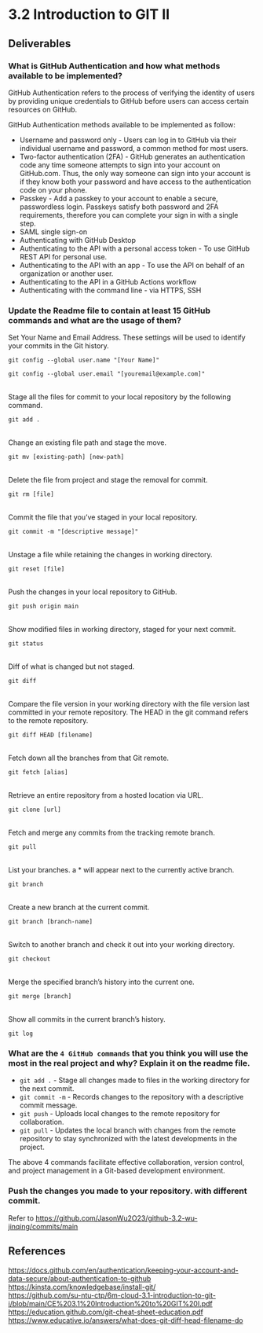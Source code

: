 ﻿# 3.2 Introduction to GIT II

## Deliverables

### What is GitHub Authentication and how what methods available to be implemented?

GitHub Authentication refers to the process of verifying the identity of users by providing unique credentials to GitHub before users can access certain resources on GitHub.

GitHub Authentication methods available to be implemented as follow:
* Username and password only - Users can log in to GitHub via their individual username and password, a common method for most users.
* Two-factor authentication (2FA) - GitHub generates an authentication code any time someone attempts to sign into your account on GitHub.com. Thus, the only way someone can sign into your account is if they know both your password and have access to the authentication code on your phone.
* Passkey - Add a passkey to your account to enable a secure, passwordless login. Passkeys satisfy both password and 2FA requirements, therefore you can complete your sign in with a single step.
* SAML single sign-on
* Authenticating with GitHub Desktop
* Authenticating to the API with a personal access token - To use GitHub REST API for personal use.
* Authenticating to the API with an app - To use the API on behalf of an organization or another user.
* Authenticating to the API in a GitHub Actions workflow
* Authenticating with the command line - via HTTPS, SSH

### Update the Readme file to contain at least 15 GitHub commands and what are the usage of them?

Set Your Name and Email Address. These settings will be used to identify your commits in the Git history.
``````````````````````````````````````````````````````````````````````````````````````````````````````````
git config --global user.name "[Your Name]"
``````````````````````````````````````````````````````````````````````````````````````````````````````````

``````````````````````````````````````````````````````````````````````````````````````````````````````````
git config --global user.email "[youremail@example.com]"
``````````````````````````````````````````````````````````````````````````````````````````````````````````
\
Stage all the files for commit to your local repository by the following command.
`````````````````````````````````````````````````````````````````````````````````````
git add .
`````````````````````````````````````````````````````````````````````````````````````
\
Change an existing file path and stage the move.
`````````````````````````````````````````````````
git mv [existing-path] [new-path]
`````````````````````````````````````````````````
\
Delete the file from project and stage the removal for commit.
```````````````````````````````````````````````````````````````
git rm [file]
```````````````````````````````````````````````````````````````
\
Commit the file that you’ve staged in your local repository.
`````````````````````````````````````````````````````````````
git commit -m "[descriptive message]"
`````````````````````````````````````````````````````````````
\
Unstage a file while retaining the changes in working directory.
```````````````````````````````````````````````````````````````
git reset [file]
```````````````````````````````````````````````````````````````
\
Push the changes in your local repository to GitHub.
`````````````````````````````````````````````````````
git push origin main
`````````````````````````````````````````````````````
\
Show modified files in working directory, staged for your next commit.
``````````````````````````````````````````````````````````````````````
git status
``````````````````````````````````````````````````````````````````````
\
Diff of what is changed but not staged.
````````````````````````````````````````
git diff
````````````````````````````````````````
\
Compare the file version in your working directory with the file version last committed in your remote repository. The HEAD in the git command refers to the remote repository.
```````````````````````````````````````````````````````````````````````````````````````````````````````````````````````````````````````````````````````````````````````````````
git diff HEAD [filename]
```````````````````````````````````````````````````````````````````````````````````````````````````````````````````````````````````````````````````````````````````````````````
\
Fetch down all the branches from that Git remote.
``````````````````````````````````````````````````
git fetch [alias]
``````````````````````````````````````````````````
\
Retrieve an entire repository from a hosted location via URL.
`````````````````````````````````````````````````````````````
git clone [url]
`````````````````````````````````````````````````````````````
\
Fetch and merge any commits from the tracking remote branch.
````````````````````````````````````````````````````````````
git pull
````````````````````````````````````````````````````````````
\
List your branches. a * will appear next to the currently active branch.
````````````````````````````````````````````````````````````````````````
git branch
````````````````````````````````````````````````````````````````````````
\
Create a new branch at the current commit.
``````````````````````````````````````````
git branch [branch-name]
``````````````````````````````````````````
\
Switch to another branch and check it out into your working directory.
``````````````````````````````````````````````````````````````````````
git checkout
``````````````````````````````````````````````````````````````````````
\
Merge the specified branch’s history into the current one.
``````````````````````````````````````````````````````````
git merge [branch]
``````````````````````````````````````````````````````````
\
Show all commits in the current branch’s history.
`````````````````````````````````````````````````
git log
`````````````````````````````````````````````````
### What are the `4 GitHub commands` that you think you will use the most in the real project and why? Explain it on the readme file.
* `git add .` - Stage all changes made to files in the working directory for the next commit.
* `git commit -m` - Records changes to the repository with a descriptive commit message.
* `git push` - Uploads local changes to the remote repository for collaboration.
* `git pull` - Updates the local branch with changes from the remote repository to stay synchronized with the latest developments in the project.

The above 4 commands facilitate effective collaboration, version control, and project management in a Git-based development environment.

### Push the changes you made to your repository. with different commit.

Refer to https://github.com/JasonWu2O23/github-3.2-wu-jinqing/commits/main

## References
https://docs.github.com/en/authentication/keeping-your-account-and-data-secure/about-authentication-to-github
\
https://kinsta.com/knowledgebase/install-git/
\
https://github.com/su-ntu-ctp/6m-cloud-3.1-introduction-to-git-i/blob/main/CE%203.1%20Introduction%20to%20GIT%20I.pdf
\
https://education.github.com/git-cheat-sheet-education.pdf
\
https://www.educative.io/answers/what-does-git-diff-head-filename-do
